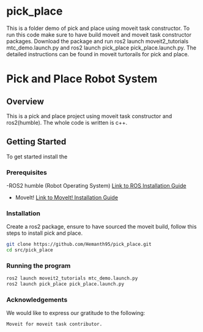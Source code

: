 # pick_place
This is a folder demo of pick and place using moveit task constructor. To run this code make sure to have build moveit and moveit task constructor packages. Download the package and run  ros2 launch moveit2_tutorials mtc_demo.launch.py and ros2 launch pick_place pick_place.launch.py. 
The detailed instructions can be found in moveit turtorails for pick and place.

# Pick and Place Robot System

## Overview
This is a  pick and place project using moveit task constructor and ros2(humble). The whole code is written is c++. 


## Getting Started

To get started install the 

### Prerequisites

-ROS2 humble (Robot Operating System) [Link to ROS Installation Guide](https://docs.ros.org/en/humble/Installation.html)
- MoveIt! [Link to MoveIt! Installation Guide](https://moveit.picknik.ai/humble/doc/tutorials/getting_started/getting_started.html)

### Installation
Create a ros2 package, ensure to have sourced the moveit build, follow this steps to install pick and place.

```bash
git clone https://github.com/Hemanth95/pick_place.git
cd src/pick_place
```
### Running the program
```bash
ros2 launch moveit2_tutorials mtc_demo.launch.py
ros2 launch pick_place pick_place.launch.py
```
### Acknowledgements

We would like to express our gratitude to the following:

    Moveit for moveit task contributor.


